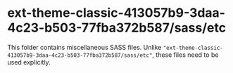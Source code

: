 # ext-theme-classic-413057b9-3daa-4c23-b503-77fba372b587/sass/etc

This folder contains miscellaneous SASS files. Unlike `"ext-theme-classic-413057b9-3daa-4c23-b503-77fba372b587/sass/etc"`, these files
need to be used explicitly.
